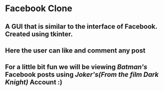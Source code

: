 # Facebook Clone

## A GUI that is similar to the interface of Facebook. Created using tkinter.
## Here the user can like and comment any post
## For a little bit fun we will be viewing _Batman's_ Facebook posts using _Joker's(From the film Dark Knight)_ Account :)
